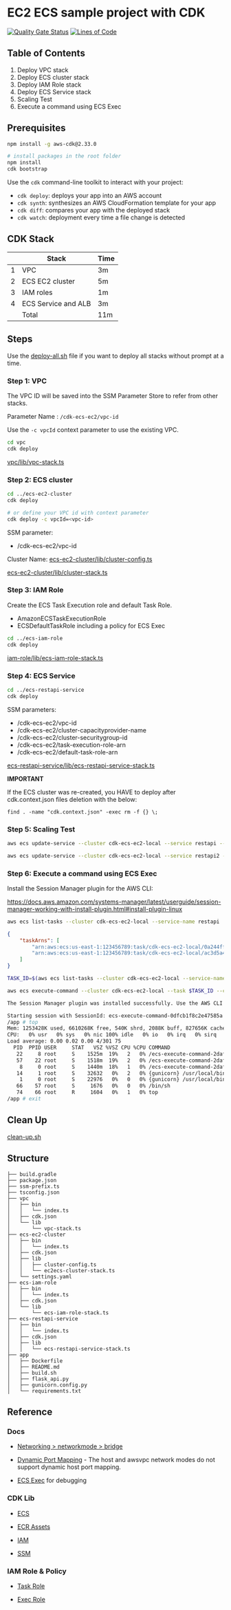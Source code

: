 # EC2 ECS sample project with CDK

[![Quality Gate Status](https://sonarcloud.io/api/project_badges/measure?project=ContainerOnAWS_ecs-ec2-cdk&metric=alert_status)](https://sonarcloud.io/summary/new_code?id=ContainerOnAWS_ecs-ec2-cdk) [![Lines of Code](https://sonarcloud.io/api/project_badges/measure?project=ContainerOnAWS_ecs-ec2-cdk&metric=ncloc)](https://sonarcloud.io/summary/new_code?id=ContainerOnAWS_ecs-ec2-cdk)

## Table of Contents

1. Deploy VPC stack
2. Deploy ECS cluster stack
3. Deploy IAM Role stack
4. Deploy ECS Service stack
5. Scaling Test
6. Execute a command using ECS Exec

## Prerequisites

```bash
npm install -g aws-cdk@2.33.0

# install packages in the root folder
npm install
cdk bootstrap
```

Use the `cdk` command-line toolkit to interact with your project:

* `cdk deploy`: deploys your app into an AWS account
* `cdk synth`: synthesizes an AWS CloudFormation template for your app
* `cdk diff`: compares your app with the deployed stack
* `cdk watch`: deployment every time a file change is detected

## CDK Stack

|   | Stack                         | Time    |
|---|-------------------------------|---------|
| 1 | VPC                           | 3m      |
| 2 | ECS EC2 cluster               | 5m      |
| 3 | IAM roles                     | 1m      |
| 4 | ECS Service and ALB           | 3m      |
|   | Total                         | 11m     |

## Steps

Use the [deploy-all.sh](./deploy-all.sh) file if you want to deploy all stacks without prompt at a time.

### Step 1: VPC

The VPC ID will be saved into the SSM Parameter Store to refer from other stacks.

Parameter Name : `/cdk-ecs-ec2/vpc-id`

Use the `-c vpcId` context parameter to use the existing VPC.

```bash
cd vpc
cdk deploy
```

[vpc/lib/vpc-stack.ts](./vpc/lib/vpc-stack.ts)

### Step 2: ECS cluster

```bash
cd ../ecs-ec2-cluster
cdk deploy 

# or define your VPC id with context parameter
cdk deploy -c vpcId=<vpc-id>
```

SSM parameter:

* /cdk-ecs-ec2/vpc-id

Cluster Name: [ecs-ec2-cluster/lib/cluster-config.ts](./ecs-ec2-cluster/lib/cluster-config.ts)

[ecs-ec2-cluster/lib/cluster-stack.ts](./ecs-ec2-cluster/lib/cluster-stack.ts)

### Step 3: IAM Role

Create the ECS Task Execution role and default Task Role.

* AmazonECSTaskExecutionRole
* ECSDefaultTaskRole including a policy for ECS Exec

```bash
cd ../ecs-iam-role
cdk deploy 
```

[iam-role/lib/ecs-iam-role-stack.ts](./iam-role/lib/ecs-iam-role-stack.ts)

### Step 4: ECS Service

```bash
cd ../ecs-restapi-service
cdk deploy 
```

SSM parameters:

* /cdk-ecs-ec2/vpc-id
* /cdk-ecs-ec2/cluster-capacityprovider-name
* /cdk-ecs-ec2/cluster-securitygroup-id
* /cdk-ecs-ec2/task-execution-role-arn
* /cdk-ecs-ec2/default-task-role-arn

[ecs-restapi-service/lib/ecs-restapi-service-stack.ts](./ecs-restapi-service/lib/ecs-restapi-service-stack.ts)

**IMPORTANT**

If the ECS cluster was re-created, you HAVE to deploy after cdk.context.json files deletion with the below:

`find . -name "cdk.context.json" -exec rm -f {} \;`

### Step 5: Scaling Test

```bash
aws ecs update-service --cluster cdk-ecs-ec2-local --service restapi --desired-count 5

aws ecs update-service --cluster cdk-ecs-ec2-local --service restapi2 --desired-count 13
```

### Step 6: Execute a command using ECS Exec

Install the Session Manager plugin for the AWS CLI:

https://docs.aws.amazon.com/systems-manager/latest/userguide/session-manager-working-with-install-plugin.html#install-plugin-linux

```bash
aws ecs list-tasks --cluster cdk-ecs-ec2-local --service-name restapi
```

```json
{
    "taskArns": [
        "arn:aws:ecs:us-east-1:123456789:task/cdk-ecs-ec2-local/0a244ff8b8654b3abaaed0880b2b78f1",
        "arn:aws:ecs:us-east-1:123456789:task/cdk-ecs-ec2-local/ac3d5a4e7273460a80aa18264e4a8f5e"
    ]
}
```

```bash
TASK_ID=$(aws ecs list-tasks --cluster cdk-ecs-ec2-local --service-name restapi | jq '.taskArns[0]' | cut -d '/' -f3 | cut -d '"' -f1)

aws ecs execute-command --cluster cdk-ecs-ec2-local --task $TASK_ID --container restapi-container  --interactive --command "/bin/sh"
```

```bash
The Session Manager plugin was installed successfully. Use the AWS CLI to start a session.

Starting session with SessionId: ecs-execute-command-0dfcb1f8c2e47585a
/app # top
Mem: 1253428K used, 6610268K free, 540K shrd, 2088K buff, 827656K cached
CPU:   0% usr   0% sys   0% nic 100% idle   0% io   0% irq   0% sirq
Load average: 0.00 0.02 0.00 4/301 75
  PID  PPID USER     STAT   VSZ %VSZ CPU %CPU COMMAND
   22     8 root     S    1525m  19%   2   0% /ecs-execute-command-2daf7b7a-7ad7-457d-a33d-ca639508cfa7/ssm-agent-worker
   57    22 root     S    1518m  19%   2   0% /ecs-execute-command-2daf7b7a-7ad7-457d-a33d-ca639508cfa7/ssm-session-worker ecs-execute-command-0dfcb1f8c2e47585a
    8     0 root     S    1440m  18%   1   0% /ecs-execute-command-2daf7b7a-7ad7-457d-a33d-ca639508cfa7/amazon-ssm-agent
   14     1 root     S    32632   0%   2   0% {gunicorn} /usr/local/bin/python /usr/local/bin/gunicorn flask_api:app --bind 0.0.0.0:8080
    1     0 root     S    22976   0%   0   0% {gunicorn} /usr/local/bin/python /usr/local/bin/gunicorn flask_api:app --bind 0.0.0.0:8080
   66    57 root     S     1676   0%   0   0% /bin/sh
   74    66 root     R     1604   0%   1   0% top
/app # exit
```

## Clean Up

[clean-up.sh](./clean-up.sh)

## Structure

```text
├── build.gradle
├── package.json
├── ssm-prefix.ts
├── tsconfig.json
├── vpc
│   ├── bin
│   │   └── index.ts
│   ├── cdk.json
│   └── lib
│       └── vpc-stack.ts
├── ecs-ec2-cluster
│   ├── bin
│   │   └── index.ts
│   ├── cdk.json
│   ├── lib
│   │   ├── cluster-config.ts
│   │   └── ec2ecs-cluster-stack.ts
│   └── settings.yaml
├── ecs-iam-role
│   ├── bin
│   │   └── index.ts
│   ├── cdk.json
│   └── lib
│       └── ecs-iam-role-stack.ts
├── ecs-restapi-service
│   ├── bin
│   │   └── index.ts
│   ├── cdk.json
│   ├── lib
│   │   └── ecs-restapi-service-stack.ts
├── app
│   ├── Dockerfile
│   ├── README.md
│   ├── build.sh
│   ├── flask_api.py
│   ├── gunicorn.config.py
│   └── requirements.txt
```

## Reference

### Docs

* [Networking > networkmode > bridge](https://docs.aws.amazon.com/AmazonECS/latest/bestpracticesguide/networking-networkmode-bridge.html)

* [Dynamic Port Mapping](https://aws.amazon.com/premiumsupport/knowledge-center/dynamic-port-mapping-ecs) - The host and awsvpc network modes do not support dynamic host port mapping.

* [ECS Exec](https://docs.aws.amazon.com/AmazonECS/latest/developerguide/ecs-exec.html) for debugging

### CDK Lib

* [ECS](https://docs.aws.amazon.com/cdk/api/v2/docs/aws-cdk-lib.aws_ecs-readme.html)

* [ECR Assets](https://docs.aws.amazon.com/cdk/api/v2/docs/aws-cdk-lib.aws_ecr_assets-readme.html)

* [IAM](https://docs.aws.amazon.com/cdk/api/v2/docs/aws-cdk-lib.aws_iam-readme.html)

* [SSM](https://docs.aws.amazon.com/cdk/api/v2/docs/aws-cdk-lib.aws_ssm-readme.html)

### IAM Role & Policy

* [Task Role](https://docs.aws.amazon.com/AmazonECS/latest/developerguide/task-iam-roles.html)

* [Exec Role](https://docs.aws.amazon.com/AmazonECS/latest/developerguide/ecs-exec.html)
